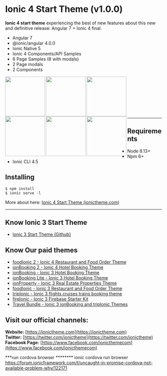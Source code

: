 Ionic 4 Start Theme (v1.0.0)
==========
**Ionic 4 start theme** experiencing the best of new features about this new and definitive release: Angular 7 + Ionic 4 final. 

* Angular 7
* @ionic/angular 4.0.0
* Ionic Native 5
* Ionic 4 Components/API Samples
* 6 Page Samples (8 with modals)
* 2 Page modals
* 2 Components

<img src="https://github.com/ionictheme/ionic4-start-theme/blob/master/src/assets/img/Ionic4_Start_Theme-preview01.png" width="128" align="left"><img src="https://github.com/ionictheme/ionic4-start-theme/blob/master/src/assets/img/Ionic4_Start_Theme-preview02.png" width="128" align="left"><img src="https://github.com/ionictheme/ionic4-start-theme/blob/master/src/assets/img/Ionic4_Start_Theme-preview03.png" width="128" align="left"><img src="https://github.com/ionictheme/ionic4-start-theme/blob/master/src/assets/img/Ionic4_Start_Theme-preview04.png" width="128" align="left"><img src="https://github.com/ionictheme/ionic4-start-theme/blob/master/src/assets/img/Ionic4_Start_Theme-preview05.png" width="128" align="left"><img src="https://github.com/ionictheme/ionic4-start-theme/blob/master/src/assets/img/Ionic4_Start_Theme-preview06.png" width="128" align="left">

<br><br><br><br><br><br><br>

---

Requirements
------------

* Node 8.13+
* Npm 6+
* Ionic CLI 4.5

Installing
------------

```
$ npm install
$ ionic serve -l
```

More about here: [Ionic 4 Start Theme (ionictheme.com)](https://ionictheme.com/ionic4-start-theme-free)

___

## Know Ionic 3 Start Theme

* [Ionic 3 Start Theme (Github)](https://github.com/ionictheme/ionic3-start-theme)

## Know Our paid themes

* [foodIonic 2 - Ionic 4 Restaurant and Food Order Theme](https://ionictheme.com/foodionic2-ionic4-restaurant-food-order-theme)
* [ionBooking 2 - Ionic 4 Hotel Booking Theme](https://ionictheme.com/ionbooking2-ionic4-hotel-booking-theme)
* [ionBooking - Ionic 3 Hotel Booking Theme](https://ionictheme.com/ionbooking-ionic3-hotel-booking-theme)
* [ionBooking Lite - Ionic 3 Hotel Booking Theme](https://ionictheme.com/ionbooking-lite-ionic3-hotel-booking-theme)
* [ionProperty - Ionic 3 Real Estate Properties Theme](https://ionictheme.com/ionproperty-ionic3-realestate-properties-theme)
* [foodIonic - Ionic 3 Restaurant and Food Order Theme](https://ionictheme.com/foodionic-ionic3-restaurant-food-order-theme)
* [tripIonic - Ionic 3 flights cruises trains booking theme](https://ionictheme.com/tripionic-ionic3-flights-cruises-trains-booking-theme)
* [fireIonic - Ionic 3 Firebase Starter Kit](https://ionictheme.com/fireionic-ionic3-firebase-starter-kit)
* [Travel Bundle - Ionic 3 ionBooking and tripIonic Themes](https://ionictheme.com/travelbundle-ionic3-themes)


## Visit our official channels:

**Website:**
[https://ionictheme.com](https://ionictheme.com)
<br>
**Twitter:**
[https://twitter.com/ionictheme](https://twitter.com/ionictheme)
<br>
**Facebook Page:**
[https://www.facebook.com/ionicthemecom](https://www.facebook.com/ionicthemecom)



***run cordova browser ********
ionic cordova run browser
https://forum.ionicframework.com/t/uncaught-in-promise-cordova-not-available-problem-why/122171
